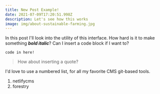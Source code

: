 ```yaml
---
title: New Post Example!
date: 2021-07-09T17:20:51.998Z
description: Let's see how this works
image: img/about-sustainable-farming.jpg
---
```

In this post I'll look into the utility of this interface. How hard is it to make something ***bold italic***? Can I insert a code block if I want to? 

`code in here!`

> How about inserting a quote? 

I'd love to use a numbered list, for all my favorite CMS git-based tools.

1. netlifycms
2. forestry
